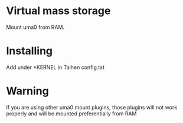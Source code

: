 # Virtual mass storage

Mount uma0 from RAM.

# Installing

Add under \*KERNEL in Taihen config.txt

# Warning

If you are using other uma0 mount plugins, those plugins will not work properly and will be mounted preferentially from RAM
